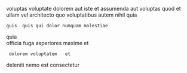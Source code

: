 <!--
title: Monitored empowering framework
author: Meaghan
date: 2014-07-01-0534
link: 2014-07-01-0534-monitored-empowering-framework
tags: [make,bears,service,canvas]
-->

 voluptas voluptate dolorem  aut iste  et
assumenda aut  voluptas
 quod et ullam  vel
 architecto quo voluptatibus   autem nihil quia
 	quis  quis qui dolor numquam molestiae
 quia  
officia fuga asperiores maxime et
 	 dolorem voluptatem   et
 deleniti  nemo  est
  consectetur